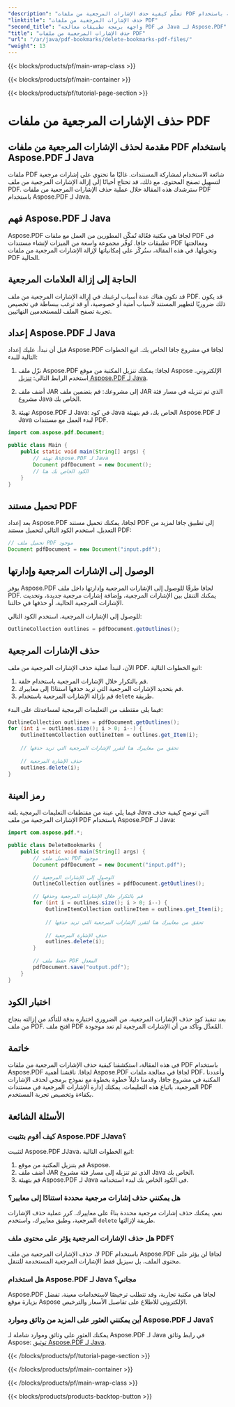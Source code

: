 ```yaml
---
"description": "تعلّم كيفية حذف الإشارات المرجعية من ملفات PDF بسهولة باستخدام Aspose.PDF لجافا. دليلنا خطوة بخطوة ونموذج الكود يُسهّلان الأمر."
"linktitle": "حذف الإشارات المرجعية من ملفات PDF"
"second_title": "واجهة برمجة تطبيقات معالجة PDF في Java لـ Aspose.PDF"
"title": "حذف الإشارات المرجعية من ملفات PDF"
"url": "/ar/java/pdf-bookmarks/delete-bookmarks-pdf-files/"
"weight": 13
---
```


{{< blocks/products/pf/main-wrap-class >}}

{{< blocks/products/pf/main-container >}}

{{< blocks/products/pf/tutorial-page-section >}}

# حذف الإشارات المرجعية من ملفات PDF


## مقدمة لحذف الإشارات المرجعية من ملفات PDF باستخدام Aspose.PDF لـ Java

ملفات PDF شائعة الاستخدام لمشاركة المستندات. غالبًا ما تحتوي على إشارات مرجعية لتسهيل تصفح المحتوى. مع ذلك، قد تحتاج أحيانًا إلى إزالة الإشارات المرجعية من ملف PDF. سترشدك هذه المقالة خلال عملية حذف الإشارات المرجعية من ملفات PDF باستخدام Aspose.PDF لـ Java.

## فهم Aspose.PDF لـ Java

Aspose.PDF لجافا هي مكتبة فعّالة تُمكّن المطورين من العمل مع ملفات PDF في تطبيقات جافا. تُوفّر مجموعة واسعة من الميزات لإنشاء مستندات PDF ومعالجتها وتحويلها. في هذه المقالة، سنُركّز على إمكانياتها لإزالة الإشارات المرجعية من ملفات PDF الحالية.

## الحاجة إلى إزالة العلامات المرجعية

قد تكون هناك عدة أسباب لرغبتك في إزالة الإشارات المرجعية من ملف PDF. قد يكون ذلك ضروريًا لتطهير المستند لأسباب أمنية أو خصوصية، أو قد ترغب ببساطة في تخصيص تجربة تصفح الملف للمستخدمين النهائيين.

## إعداد Aspose.PDF لـ Java

قبل أن نبدأ، عليك إعداد Aspose.PDF لجافا في مشروع جافا الخاص بك. اتبع الخطوات التالية للبدء:

1. نزّل ملف Aspose.PDF لجافا: يمكنك تنزيل المكتبة من موقع Aspose الإلكتروني. استخدم الرابط التالي: [تنزيل Aspose.PDF لـ Java](https://releases.aspose.com/pdf/java/).

2. أضف ملف JAR إلى مشروعك: قم بتضمين ملف JAR الذي تم تنزيله في مسار فئة مشروع Java الخاص بك.

3. تهيئة Aspose.PDF لـ Java: في كود Java الخاص بك، قم بتهيئة Aspose.PDF لـ Java لبدء العمل مع مستندات PDF.

```java
import com.aspose.pdf.Document;

public class Main {
    public static void main(String[] args) {
        // تهيئة Aspose.PDF لـ Java
        Document pdfDocument = new Document();
        // الكود الخاص بك هنا
    }
}
```

## تحميل مستند PDF

بعد إعداد Aspose.PDF لجافا، يمكنك تحميل مستند PDF إلى تطبيق جافا لمزيد من التعديل. استخدم الكود التالي لتحميل مستند PDF:

```java
// تحميل ملف PDF موجود
Document pdfDocument = new Document("input.pdf");
```

## الوصول إلى الإشارات المرجعية وإدارتها

يوفر Aspose.PDF لجافا طرقًا للوصول إلى الإشارات المرجعية وإدارتها داخل ملف PDF. يمكنك التنقل بين الإشارات المرجعية، وإضافة إشارات مرجعية جديدة، وتحديث الإشارات المرجعية الحالية، أو حذفها في حالتنا.

للوصول إلى الإشارات المرجعية، استخدم الكود التالي:

```java
OutlineCollection outlines = pdfDocument.getOutlines();
```

## حذف الإشارات المرجعية

الآن، لنبدأ عملية حذف الإشارات المرجعية من ملف PDF. اتبع الخطوات التالية:

1. قم بالتكرار خلال الإشارات المرجعية باستخدام حلقة.
2. قم بتحديد الإشارات المرجعية التي تريد حذفها استنادًا إلى معاييرك.
3. قم بإزالة الإشارات المرجعية باستخدام `delete` طريقة.

فيما يلي مقتطف من التعليمات البرمجية لمساعدتك على البدء:

```java
OutlineCollection outlines = pdfDocument.getOutlines();
for (int i = outlines.size(); i > 0; i--) {
    OutlineItemCollection outlineItem = outlines.get_Item(i);
    
    // تحقق من معاييرك هنا لتقرر الإشارات المرجعية التي تريد حذفها
    
    // حذف الإشارة المرجعية
    outlines.delete(i);
}
```

## رمز العينة

فيما يلي عينة من مقتطفات التعليمات البرمجية بلغة Java التي توضح كيفية حذف الإشارات المرجعية من ملف PDF باستخدام Aspose.PDF لـ Java:

```java
import com.aspose.pdf.*;

public class DeleteBookmarks {
    public static void main(String[] args) {
        // تحميل ملف PDF موجود
        Document pdfDocument = new Document("input.pdf");

        // الوصول إلى الإشارات المرجعية
        OutlineCollection outlines = pdfDocument.getOutlines();

        // قم بالتكرار خلال الإشارات المرجعية وحذفها
        for (int i = outlines.size(); i > 0; i--) {
            OutlineItemCollection outlineItem = outlines.get_Item(i);
            
            // تحقق من معاييرك هنا لتقرر الإشارات المرجعية التي تريد حذفها
            
            // حذف الإشارة المرجعية
            outlines.delete(i);
        }

        // حفظ ملف PDF المعدل
        pdfDocument.save("output.pdf");
    }
}
```

## اختبار الكود

بعد تنفيذ كود حذف الإشارات المرجعية، من الضروري اختباره بدقة للتأكد من إزالته بنجاح من ملف PDF. افتح ملف PDF المُعدَّل وتأكد من أن الإشارات المرجعية لم تعد موجودة.

## خاتمة

في هذه المقالة، استكشفنا كيفية حذف الإشارات المرجعية من ملفات PDF باستخدام Aspose.PDF لجافا. ناقشنا أهمية Aspose.PDF لجافا في معالجة ملفات PDF، وأعددنا المكتبة في مشروع جافا، وقدمنا دليلاً خطوة بخطوة مع نموذج برمجي لحذف الإشارات المرجعية. باتباع هذه التعليمات، يمكنك إدارة الإشارات المرجعية في مستندات PDF بكفاءة وتخصيص تجربة المستخدم.

## الأسئلة الشائعة

### كيف أقوم بتثبيت Aspose.PDF لـJava؟

لتثبيت Aspose.PDF لـJava، اتبع الخطوات التالية:
1. قم بتنزيل المكتبة من موقع Aspose.
2. أضف ملف JAR الذي تم تنزيله إلى مسار فئة مشروع Java الخاص بك.
3. قم بتهيئة Aspose.PDF لـ Java في الكود الخاص بك لبدء استخدامه.

### هل يمكنني حذف إشارات مرجعية محددة استنادًا إلى معايير؟

نعم، يمكنك حذف إشارات مرجعية محددة بناءً على معاييرك. كرر عملية حذف الإشارات المرجعية، وطبق معاييرك، واستخدم `delete` طريقة لإزالتها.

### هل حذف الإشارات المرجعية يؤثر على محتوى ملف PDF؟

لا، حذف الإشارات المرجعية من ملف PDF باستخدام Aspose.PDF لجافا لن يؤثر على محتوى الملف، بل سيزيل فقط الإشارات المرجعية المستخدمة للتنقل.

### هل استخدام Aspose.PDF لـ Java مجاني؟

Aspose.PDF لجافا هي مكتبة تجارية، وقد تتطلب ترخيصًا لاستخدامات معينة. تفضل بزيارة موقع Aspose الإلكتروني للاطلاع على تفاصيل الأسعار والترخيص.

### أين يمكنني العثور على المزيد من وثائق وموارد Aspose.PDF لـ Java؟

يمكنك العثور على وثائق وموارد شاملة لـ Aspose.PDF لـ Java في رابط وثائق Aspose: [توثيق Aspose.PDF لـ Java](https://reference.aspose.com/pdf/java/).

{{< /blocks/products/pf/tutorial-page-section >}}

{{< /blocks/products/pf/main-container >}}

{{< /blocks/products/pf/main-wrap-class >}}

{{< blocks/products/products-backtop-button >}}
